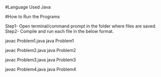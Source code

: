 #Language Used
Java

#How to Run the Programs

Step1- Open terminal/command prompt in the folder where files are saved.
Step2- Compile and run each file in the below format.

javac Problem1.java 
java Problem1

javac Problem2.java 
java Problem2

javac Problem3.java 
java Problem3

javac Problem4.java 
java Problem4
